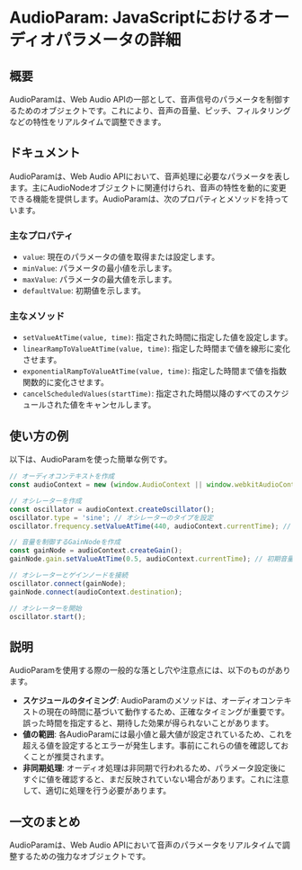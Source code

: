 <!--
Meta Description: # AudioParam: JavaScriptにおけるオーディオパラメータの詳細 ## 概要 AudioParamは、Web Audio APIの一部として、音声信号のパラメータを制御するためのオブジェクトです。これにより、音声の音量、ピッチ、フィルタリングなどの特性をリアルタイムで調整できます。...
Meta Keywords: audiocontext, oscillator, audioparamは, value, gainnode
-->

# AudioParam: JavaScriptにおけるオーディオパラメータの詳細

## 概要
AudioParamは、Web Audio APIの一部として、音声信号のパラメータを制御するためのオブジェクトです。これにより、音声の音量、ピッチ、フィルタリングなどの特性をリアルタイムで調整できます。

## ドキュメント
AudioParamは、Web Audio APIにおいて、音声処理に必要なパラメータを表します。主にAudioNodeオブジェクトに関連付けられ、音声の特性を動的に変更できる機能を提供します。AudioParamは、次のプロパティとメソッドを持っています。

### 主なプロパティ
- `value`: 現在のパラメータの値を取得または設定します。
- `minValue`: パラメータの最小値を示します。
- `maxValue`: パラメータの最大値を示します。
- `defaultValue`: 初期値を示します。

### 主なメソッド
- `setValueAtTime(value, time)`: 指定された時間に指定した値を設定します。
- `linearRampToValueAtTime(value, time)`: 指定した時間まで値を線形に変化させます。
- `exponentialRampToValueAtTime(value, time)`: 指定した時間まで値を指数関数的に変化させます。
- `cancelScheduledValues(startTime)`: 指定された時間以降のすべてのスケジュールされた値をキャンセルします。

## 使い方の例
以下は、AudioParamを使った簡単な例です。

```javascript
// オーディオコンテキストを作成
const audioContext = new (window.AudioContext || window.webkitAudioContext)();

// オシレーターを作成
const oscillator = audioContext.createOscillator();
oscillator.type = 'sine'; // オシレーターのタイプを設定
oscillator.frequency.setValueAtTime(440, audioContext.currentTime); // 基準周波数を設定

// 音量を制御するGainNodeを作成
const gainNode = audioContext.createGain();
gainNode.gain.setValueAtTime(0.5, audioContext.currentTime); // 初期音量を設定

// オシレーターとゲインノードを接続
oscillator.connect(gainNode);
gainNode.connect(audioContext.destination);

// オシレーターを開始
oscillator.start();
```

## 説明
AudioParamを使用する際の一般的な落とし穴や注意点には、以下のものがあります。

- **スケジュールのタイミング**: AudioParamのメソッドは、オーディオコンテキストの現在の時間に基づいて動作するため、正確なタイミングが重要です。誤った時間を指定すると、期待した効果が得られないことがあります。
- **値の範囲**: 各AudioParamには最小値と最大値が設定されているため、これを超える値を設定するとエラーが発生します。事前にこれらの値を確認しておくことが推奨されます。
- **非同期処理**: オーディオ処理は非同期で行われるため、パラメータ設定後にすぐに値を確認すると、まだ反映されていない場合があります。これに注意して、適切に処理を行う必要があります。

## 一文のまとめ
AudioParamは、Web Audio APIにおいて音声のパラメータをリアルタイムで調整するための強力なオブジェクトです。